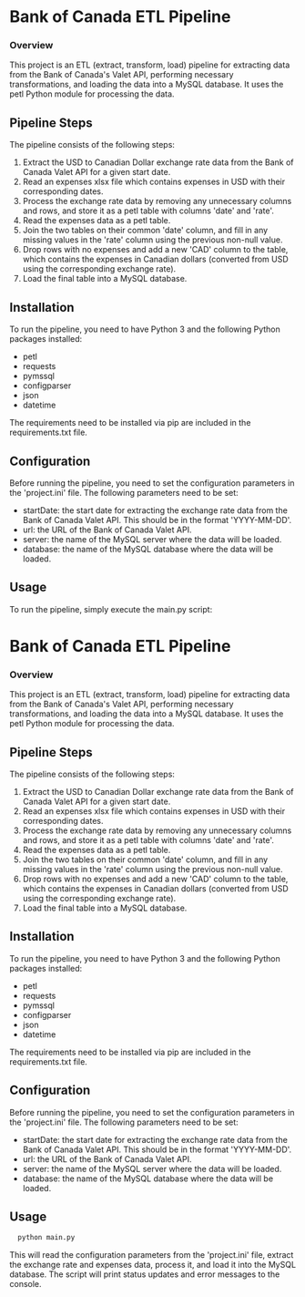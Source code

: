 
# Bank of Canada ETL Pipeline

### Overview
This project is an ETL (extract, transform, load) pipeline for extracting data from the Bank of Canada's Valet API, performing necessary transformations, and loading the data into a MySQL database. It uses the petl Python module for processing the data.


## Pipeline Steps
The pipeline consists of the following steps:

1. Extract the USD to Canadian Dollar exchange rate    data from the Bank of Canada Valet API for a given start date.
2. Read an expenses xlsx file which contains expenses in USD with their corresponding dates.
3. Process the exchange rate data by removing any unnecessary columns and rows, and store it as a petl table with columns 'date' and 'rate'.
4. Read the expenses data as a petl table.
5. Join the two tables on their common 'date' column, and fill in any missing values in the 'rate' column using the previous non-null value.
6. Drop rows with no expenses and add a new 'CAD' column to the table, which contains the expenses in Canadian dollars (converted from USD using the corresponding exchange rate).
7. Load the final table into a MySQL database.

## Installation
To run the pipeline, you need to have Python 3 and the following Python packages installed:

* petl
* requests
* pymssql
* configparser
* json
* datetime

The requirements need to be installed via pip are included in the requirements.txt file.

## Configuration
Before running the pipeline, you need to set the configuration parameters in the 'project.ini' file. The following parameters need to be set:

* startDate: the start date for extracting the exchange rate data from the Bank of Canada Valet API. This should be in the format 'YYYY-MM-DD'.
* url: the URL of the Bank of Canada Valet API.
* server: the name of the MySQL server where the data will be loaded.
* database: the name of the MySQL database where the data will be loaded.

## Usage
To run the pipeline, simply execute the main.py script:

# Bank of Canada ETL Pipeline

### Overview
This project is an ETL (extract, transform, load) pipeline for extracting data from the Bank of Canada's Valet API, performing necessary transformations, and loading the data into a MySQL database. It uses the petl Python module for processing the data.


## Pipeline Steps
The pipeline consists of the following steps:

1. Extract the USD to Canadian Dollar exchange rate    data from the Bank of Canada Valet API for a given start date.
2. Read an expenses xlsx file which contains expenses in USD with their corresponding dates.
3. Process the exchange rate data by removing any unnecessary columns and rows, and store it as a petl table with columns 'date' and 'rate'.
4. Read the expenses data as a petl table.
5. Join the two tables on their common 'date' column, and fill in any missing values in the 'rate' column using the previous non-null value.
6. Drop rows with no expenses and add a new 'CAD' column to the table, which contains the expenses in Canadian dollars (converted from USD using the corresponding exchange rate).
7. Load the final table into a MySQL database.

## Installation
To run the pipeline, you need to have Python 3 and the following Python packages installed:

* petl
* requests
* pymssql
* configparser
* json
* datetime

The requirements need to be installed via pip are included in the requirements.txt file.

## Configuration
Before running the pipeline, you need to set the configuration parameters in the 'project.ini' file. The following parameters need to be set:

* startDate: the start date for extracting the exchange rate data from the Bank of Canada Valet API. This should be in the format 'YYYY-MM-DD'.
* url: the URL of the Bank of Canada Valet API.
* server: the name of the MySQL server where the data will be loaded.
* database: the name of the MySQL database where the data will be loaded.

## Usage
```bash
  python main.py

```
This will read the configuration parameters from the 'project.ini' file, extract the exchange rate and expenses data, process it, and load it into the MySQL database. The script will print status updates and error messages to the console.

